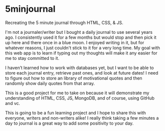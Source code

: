 # 5minjournal
Recreating the 5 minute journal through HTML, CSS, & JS.

I'm not a journaler/writer but I bought a daily journal to use several years ago. I consistently used it for a few months but would stop and then pick it up here and there once in a blue moon. I enjoyed writing in it, but for whatever reasons, I just couldn't stick to it for a very long time. My goal with this web app is to learn if typing out my thoughts will make it any easier for me to stay committed to it.

I haven’t learned how to work with databases yet, but I want to be able to store each journal entry, retrieve past ones, and look at future dates! I need to figure out how to store an library of motivational quotes and then randomly show daily quotes from that array. 

This is a good project for me to take on because it will demonstrate my understanding of HTML, CSS, JS, MongoDB, and of course, using GitHub and vc. 

This is going to be a fun learning project and I hope to share this with everyone, writers and non-writers alike! I really think taking a few minutes a day to journal is a great way to add some positivity to your day.
